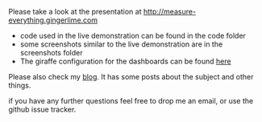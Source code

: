 Please take a look at the presentation at http://measure-everything.gingerlime.com

* code used in the live demonstration can be found in the code folder
* some screenshots similar to the live demonstration are in the screenshots folder
* The giraffe configuration for the dashboards can be found
  [here](https://github.com/gingerlime/measure-everything/blob/master/giraffe/dashboards.js)

Please also check my [blog](http://blog.gingerlime.com). It has some posts about the subject and other things.

if you have any further questions feel free to drop me an email, or use the github issue tracker.
